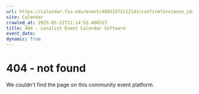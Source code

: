 ```yaml
---
url: https://calendar.fiu.edu/event/48923372112143/confirm?instance_id=49163423490869&return=https%3A%2F%2Fcalendar.fiu.edu%2Fcalendar%3Fevent_types%255B%255D%3D121720
site: Calendar
crawled_at: 2025-05-21T11:14:52.466513
title: 404 - Localist Event Calendar Software
event_date: 
dynamic: True
---
```


# 404 - not found
We couldn't find the page on this community event platform.
